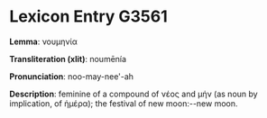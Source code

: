 # Lexicon Entry G3561

**Lemma**: νουμηνία

**Transliteration (xlit)**: noumēnía

**Pronunciation**: noo-may-nee'-ah

**Description**:
feminine of a compound of νέος and μήν (as noun by implication, of ἡμέρα); the festival of new moon:--new moon.
